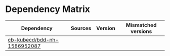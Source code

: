 # Dependency Matrix

Dependency | Sources | Version | Mismatched versions
---------- | ------- | ------- | -------------------
[cb-kubecd/bdd-nh-1586952087](https://github.com/cb-kubecd/bdd-nh-1586952087.git) |  | []() | 
